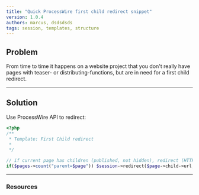 ```yaml
---
title: "Quick ProcessWire first child redirect snippet"
version: 1.0.4
authors: marcus, dsdsdsds
tags: session, templates, structure
---
```


## Problem

From time to time it happens on a website project that you don't really have pages with teaser- or distributing-functions, but are in need for a first child redirect.

---

## Solution

Use ProcessWire API to redirect:

```php
<?php
/**
 * Template: First Child redirect
 *
 */

// if current page has children (published, not hidden), redirect (HTTP 302) to its first child
if($pages->count("parent=$page")) $session->redirect($page->child->url, false);
```

---

### Resources
